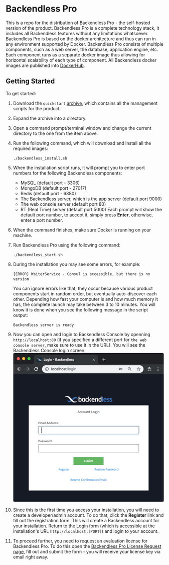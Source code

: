# Backendless Pro
This is a repo for the distribution of Backendless Pro - the self-hosted version of the product. Backendless Pro is a complete technology stack, it includes all Backendless features without any limitations whatsoever. Backendless Pro is based on the docker architecture and thus can run in any environment supported by Docker. Backendless Pro consists of multiple components, such as a web server, the database, application engine, etc. Each component runs as a separate docker image thus allowing for horizontal scalability of each type of component. All Backendless docker images are published into [DockerHub](https://hub.docker.com/u/backendless/).

## Getting Started
To get started:
1. Download the `quickstart` [archive](TBD), which contains all the management scripts for the product. 
1. Expand the archive into a directory.
1. Open a command prompt/terminal window and change the current directory to the one from the item above.
1. Run the following command, which will download and install all the required images:
    ```
    ./backendless_install.sh
    ```

1. When the installation script runs, it will prompt you to enter port numbers for the following Backendless components:
    * MySQL (default port - 3306)
    * MongoDB (default port - 27017)
    * Redis (default port - 6380)
    * The Backendless server, which is the app server (default port 9000) 
    * The web console server (default port 80)
    * RT (Real Time) server (default port 5000)
   Each prompt will show the default port number, to accept it, simply press **Enter**, otherwise, enter a port number.
1. When the command finishes, make sure Docker is running on your machine.
1. Run Backendless Pro using the following command:
    ```
    ./backendless_start.sh
    ```
1. During the installation you may see some errors, for example:
    ```
    [ERROR] WaiterService - Consul is accessible, but there is no version
    ```
    You can ignore errors like that, they occur because various product components start in random order, but eventually auto-discover each other. Depending how fast your computer is and how much memory it has, the complete launch may take between 3 to 10 minutes. You will know it is done when you see the following message in the script output:
    ````
    Backendless server is ready
    ````
1. Now you can open and login to Backendless Console by openning `http://localhost:80` (if you specified a different port for `the web console server`, make sure to use it in the URL). You will see the Backendless Console login screen:
    ![Backendless Login](images/backendless-login.jpg)
1. Since this is the first time you access your installation, you will need to create a developer/admin account. To do that, click the **Register** link and fill out the registration form. This will create a Backendless account for your installation. Return to the Login form (which is accessible at the installation's URL `http://localhost:[PORT]`) and login to your account.     
1. To proceed further, you need to request an evaluation license for Backendless Pro. To do this open the [Backendless Pro License Request page](https://backendless.com/products/pro/license-request/), fill out and submit the form - you will receive your license key via email right away.
